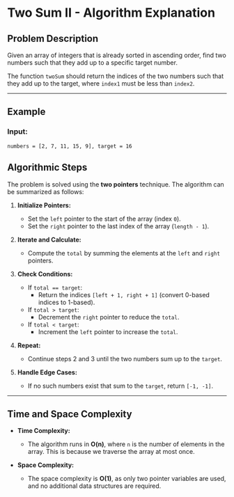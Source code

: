 # Two Sum II - Algorithm Explanation

## **Problem Description**
Given an array of integers that is already sorted in ascending order, find two numbers such that they add up to a specific target number.

The function `twoSum` should return the indices of the two numbers such that they add up to the target, where `index1` must be less than `index2`.

---

## **Example**
### Input: 
```plaintext
numbers = [2, 7, 11, 15, 9], target = 16
```

## **Algorithmic Steps**
The problem is solved using the **two pointers** technique. The algorithm can be summarized as follows:

1. **Initialize Pointers:**
   - Set the `left` pointer to the start of the array (index `0`).
   - Set the `right` pointer to the last index of the array (`length - 1`).

2. **Iterate and Calculate:**
   - Compute the `total` by summing the elements at the `left` and `right` pointers.

3. **Check Conditions:**
   - If `total == target`:
     - Return the indices `[left + 1, right + 1]` (convert 0-based indices to 1-based).
   - If `total > target`:
     - Decrement the `right` pointer to reduce the `total`.
   - If `total < target`:
     - Increment the `left` pointer to increase the `total`.

4. **Repeat:**
   - Continue steps 2 and 3 until the two numbers sum up to the `target`.

5. **Handle Edge Cases:**
   - If no such numbers exist that sum to the `target`, return `[-1, -1]`.

---

## **Time and Space Complexity**
- **Time Complexity:** 
  - The algorithm runs in **O(n)**, where `n` is the number of elements in the array. This is because we traverse the array at most once.

- **Space Complexity:** 
  - The space complexity is **O(1)**, as only two pointer variables are used, and no additional data structures are required.